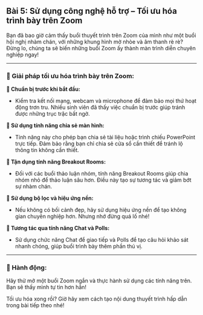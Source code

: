 ## Bài 5: Sử dụng công nghệ hỗ trợ – Tối ưu hóa trình bày trên Zoom

Bạn đã bao giờ cảm thấy buổi thuyết trình trên Zoom của mình như một buổi hội nghị nhàm chán, với những khung hình mờ nhòe và âm thanh rè rè? Đừng lo, chúng ta sẽ biến những buổi Zoom ấy thành màn trình diễn chuyên nghiệp ngay!

---

### 📌 Giải pháp tối ưu hóa trình bày trên Zoom:

**🔹 Chuẩn bị trước khi bắt đầu:**
- Kiểm tra kết nối mạng, webcam và microphone để đảm bảo mọi thứ hoạt động trơn tru. Nhiều sinh viên đã thấy việc chuẩn bị trước giúp tránh được những trục trặc bất ngờ.

**🔹 Sử dụng tính năng chia sẻ màn hình:**
- Tính năng này cho phép bạn chia sẻ tài liệu hoặc trình chiếu PowerPoint trực tiếp. Đảm bảo rằng bạn chỉ chia sẻ cửa sổ cần thiết để tránh lộ thông tin không cần thiết.

**🔹 Tận dụng tính năng Breakout Rooms:**
- Đối với các buổi thảo luận nhóm, tính năng Breakout Rooms giúp chia nhóm nhỏ để thảo luận sâu hơn. Điều này tạo sự tương tác và giảm bớt sự nhàm chán.

**🔹 Sử dụng bộ lọc và hiệu ứng nền:**
- Nếu không có bối cảnh đẹp, hãy sử dụng hiệu ứng nền để tạo không gian chuyên nghiệp hơn. Nhưng nhớ đừng quá lố nhé!

**🔹 Tương tác qua tính năng Chat và Polls:**
- Sử dụng chức năng Chat để giao tiếp và Polls để tạo câu hỏi khảo sát nhanh chóng, giúp buổi trình bày thêm phần thú vị.

---

### 🚀 Hành động:

Hãy thử mở một buổi Zoom ngắn và thực hành sử dụng các tính năng trên. Bạn sẽ thấy mình tự tin hơn hẳn!

Tối ưu hóa xong rồi? Giờ hãy xem cách tạo nội dung thuyết trình hấp dẫn trong bài tiếp theo nhé!